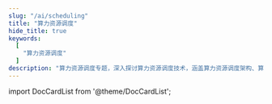 ```yaml
---
slug: "/ai/scheduling"
title: "算力资源调度"
hide_title: true
keywords:
  [
    "算力资源调度"
  ]
description: "算力资源调度专题，深入探讨算力资源调度技术，涵盖算力资源调度架构、算力资源调度策略、算力资源调度优化等核心技术，提升算力资源调度性能和用户体验"
---
```



import DocCardList from '@theme/DocCardList';

<DocCardList />